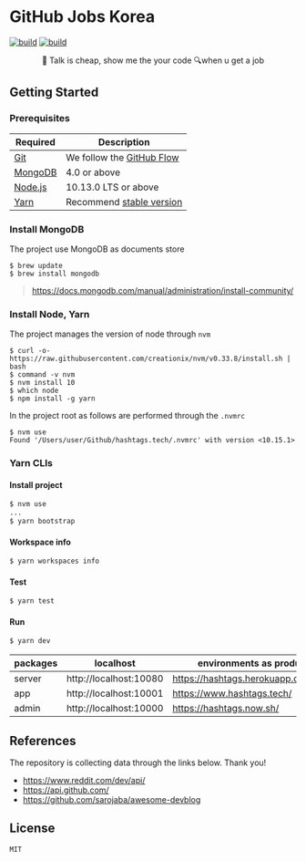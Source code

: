 # GitHub Jobs Korea

[![build][build-status-badge]][build-status-link]
[![build][codecov-badge]][codecov-link]

<div align="center">
  <p>💬 Talk is cheap, show me the your code 🔍when u get a job</p>
</div>

## Getting Started

### Prerequisites

Required | Description
--|--
[Git](https://git-scm.com/) | We follow the [GitHub Flow](https://guides.github.com/introduction/flow/)
[MongoDB](https://docs.mongodb.com/manual/tutorial/install-mongodb-on-os-x/#install-mongodb-community-edition) | 4.0 or above
[Node.js](nodejs.org) | 10.13.0 LTS or above
[Yarn](https://yarnpkg.com/lang/en/) | Recommend [stable version](https://github.com/yarnpkg/yarn/releases)

### Install MongoDB

The project use MongoDB as documents store

```
$ brew update
$ brew install mongodb
```
> https://docs.mongodb.com/manual/administration/install-community/

### Install Node, Yarn

The project manages the version of node through `nvm`

```
$ curl -o- https://raw.githubusercontent.com/creationix/nvm/v0.33.8/install.sh | bash
$ command -v nvm
$ nvm install 10
$ which node
$ npm install -g yarn
```

In the project root as follows are performed through the `.nvmrc`

```
$ nvm use
Found '/Users/user/Github/hashtags.tech/.nvmrc' with version <10.15.1>
```

### Yarn CLIs

#### Install project

```bash
$ nvm use
...
$ yarn bootstrap
```

#### Workspace info

```bash
$ yarn workspaces info
```

#### Test

```bash
$ yarn test
```

#### Run

```bash
$ yarn dev
```

packages | localhost | environments as production
---|---|---
server | http://localhost:10080 | https://hashtags.herokuapp.com/graphql
app | http://localhost:10001 | https://www.hashtags.tech/
admin | http://localhost:10000 | https://hashtags.now.sh/

## References

The repository is collecting data through the links below. Thank you!

- https://www.reddit.com/dev/api/
- https://api.github.com/
- https://github.com/sarojaba/awesome-devblog

## License

```
MIT
```

[build-status-badge]: https://travis-ci.org/stunstunstun/hashtags.tech.svg?branch=develop
[build-status-link]: https://travis-ci.org/stunstunstun/hashtags.tech
[codecov-badge]: https://codecov.io/gh/stunstunstun/hashtags.tech/branch/develop/graph/badge.svg
[codecov-link]: https://codecov.io/gh/stunstunstun/hashtags.tech
